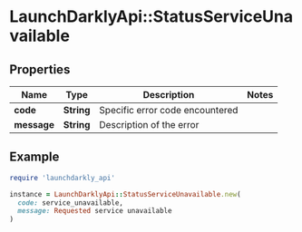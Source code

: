 # LaunchDarklyApi::StatusServiceUnavailable

## Properties

| Name | Type | Description | Notes |
| ---- | ---- | ----------- | ----- |
| **code** | **String** | Specific error code encountered |  |
| **message** | **String** | Description of the error |  |

## Example

```ruby
require 'launchdarkly_api'

instance = LaunchDarklyApi::StatusServiceUnavailable.new(
  code: service_unavailable,
  message: Requested service unavailable
)
```

